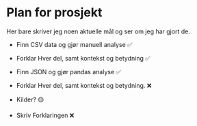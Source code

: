# Plan for prosjekt

Her bare skriver jeg noen aktuelle mål og ser om jeg har gjort de. 

- Finn CSV data og gjør manuell analyse ✅
- Forklar Hver del, samt kontekst og betydning ✅


- Finn JSON og gjør pandas analyse ✅
- Forklar Hver del, samt kontekst og betydning. ❌

- Kilder? 🟡

- Skriv Forklaringen ❌